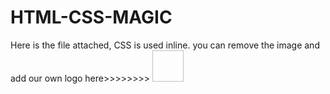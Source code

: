 # HTML-CSS-MAGIC
Here is the file attached, CSS is used inline. you can remove the image and add our own logo here>>>>>>>>
<image href="logo.png" x="95" y="95" width="50" height="50"/>
